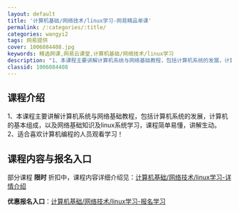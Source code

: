 ```yaml
---
layout: default
title: '计算机基础/网络技术/linux学习-网易精品单课'
permalink: /:categories/:title/
categories: wangyi2
tags: 网易提供
cover: 1006084408.jpg
keywords: 精选网课,网易云课堂,计算机基础/网络技术/linux学习
description: "1、本课程主要讲解计算机系统与网络基础教程，包括计算机系统的发展，计算机的基本组成，以及网络基础知识及linux系统学习，课程简单易懂，讲解生动。2、适合喜欢计算机编程的人员观看学习！计算机"
classid: 1006084408
---
```


## 课程介绍

1、本课程主要讲解计算机系统与网络基础教程，包括计算机系统的发展，计算机的基本组成，以及网络基础知识及linux系统学习，课程简单易懂，讲解生动。
2、适合喜欢计算机编程的人员观看学习！

## 课程内容与报名入口

部分课程 **限时** 折扣中，课程内容详细介绍见：[计算机基础/网络技术/linux学习-详情介绍](https://study.163.com/course/introduction/1006084408.htm?share=1&shareId=1025206652&utm_campaign=share&utm_medium=iphoneShare&utm_source=&utm_u=1025206652)

**优惠报名入口**：[计算机基础/网络技术/linux学习-报名学习](https://study.163.com/course/introduction/1006084408.htm?share=1&shareId=1025206652&utm_campaign=share&utm_medium=iphoneShare&utm_source=&utm_u=1025206652)

